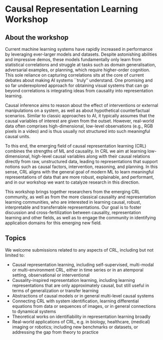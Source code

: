 # Causal Representation Learning Workshop

## About the workshop
Current machine learning systems have rapidly increased in performance by leveraging ever-larger models and datasets. Despite astonishing abilities and impressive demos, these models fundamentally only learn from statistical correlations and struggle at tasks such as domain generalisation, adversarial examples, or planning, which require higher-order cognition. This sole reliance on capturing correlations sits at the core of current debates about making AI systems ``truly’’ understand. One promising and so far underexplored approach for obtaining visual systems that can go beyond correlations is integrating ideas from causality into representation learning.

Causal inference aims to reason about the effect of interventions or external manipulations on a system, as well as about hypothetical counterfactual scenarios. Similar to classic approaches to AI, it typically assumes that the causal variables of interest are given from the outset. However, real-world data often comprises high-dimensional, low-level observations (e.g., RGB pixels in a video) and is thus usually not structured into such meaningful causal units.

To this end, the emerging field of causal representation learning (CRL) combines the strengths of ML and causality. In CRL we aim at learning low-dimensional, high-level causal variables along with their causal relations directly from raw, unstructured data, leading to representations that support notions such as causal factors, intervention, reasoning, and planning. In this sense, CRL aligns with the general goal of modern ML to learn meaningful representations of data that are more robust, explainable, and performant, and in our workshop we want to catalyze research in this direction.

This workshop brings together researchers from the emerging CRL community, as well as from the more classical causality and representation learning communities, who are interested in learning causal, robust, interpretable and transferrable representations. Our goal is to foster discussion and cross-fertilization between causality, representation learning and other fields, as well as to engage the community in identifying application domains for this emerging new field.

## Topics
We welcome submissions related to any aspects of CRL, including but not limited to:

- Causal representation learning, including self-supervised, multi-modal or multi-environment CRL, either in time series or in an atemporal setting, observational or interventional
- Causality-inspired representation learning, including learning representations that are only approximately causal, but still useful in terms of generalization or transfer learning
- Abstractions of causal models or in general multi-level causal systems
- Connecting CRL with system identification, learning differential equations from data or sequences of images, or in general connections to dynamical systems
- Theoretical works on identifiability in representation learning broadly
- Real-world applications of CRL, e.g. in biology, healthcare, (medical) imaging or robotics; including new benchmarks or datasets, or addressing the gap from theory to practice

